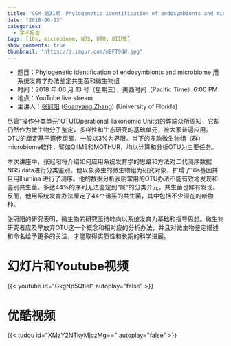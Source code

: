 ```yaml
---
title: "CGM 第31期：Phylogenetic identification of endosymbionts and microbiome"
date: "2018-06-13"
categories:
  - 学术报告
tags: [16s, microbiome, NGS, OTU, QIIME]
show_comments: true
thumbnail: "https://i.imgur.com/mBFT9dW.jpg"
---
```


- 题目：Phylogenetic identification of endosymbionts and microbiome 用系统发育学办法鉴定共生菌和微生物组
- 时间：2018 年 06 月 13 号（星期三），美西时间（Pacific Time）6:00 PM
- 地点：YouTube live stream 
- 主讲人：[张冠阳](https://twitter.com/gyzhang2?lang=en) ([Guanyang Zhang](http://somanyinsects.org)) (University of Florida)

尽管“操作分类单元”OTU(Operational Taxonomic Units)的弊端众所周知，它却仍然作为微生物分子鉴定，多样性和生态研究的基础单元，被大家普遍应用。OTU的厘定基于遗传距离，一般以3%为界限。当下的多款微生物组（群）microbiome软件，譬如QIIME和MOTHUR，均以计算和分析OTU为主要任务。<br>

本次讲座中，张冠阳将介绍如何应用系统发育学的思路和方法对二代测序数据NGS data进行分类鉴别。他以象鼻虫的微生物组为研究对象，扩增了16s基因并且用Illumina 进行了测序。他的数据分析表明常用的OTU办法不能有效地发现和鉴别共生菌。多达44%的序列无法鉴定到“属”的分类介元，共生菌也鲜有发现。反而，他用系统发育办法厘定了44个谱系的共生菌，其中包括不少潜在的新物种。<br>

张冠阳的研究表明，微生物的研究亟待转向以系统发育为基础和指导思想。微生物研究者应及早放弃OTU这一个概念和相对应的分析办法，并且对微生物鉴定描述和命名给予更多的关注，才能取得实质性和长期的科学进展。


# 幻灯片和Youtube视频

{{< youtube id="GkgNp5QtieI" autoplay="false" >}}


# 优酷视频

{{< tudou id="XMzY2NTkyMjczMg==" autoplay="false" >}}
